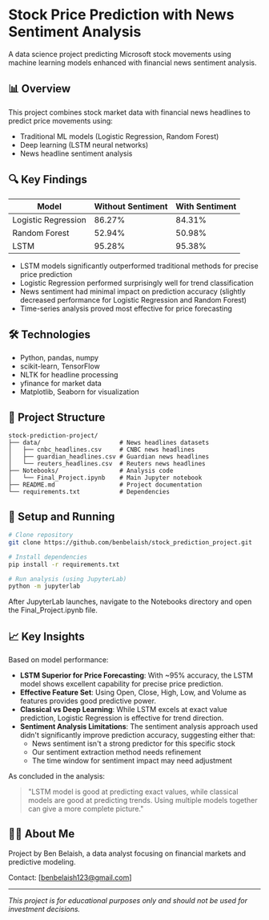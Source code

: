 # Stock Price Prediction with News Sentiment Analysis

A data science project predicting Microsoft stock movements using machine learning models enhanced with financial news sentiment analysis.

## 📊 Overview

This project combines stock market data with financial news headlines to predict price movements using:
- Traditional ML models (Logistic Regression, Random Forest)
- Deep learning (LSTM neural networks)
- News headline sentiment analysis

## 🔍 Key Findings

| Model | Without Sentiment | With Sentiment |
|-------|-------------------|----------------|
| Logistic Regression | 86.27% | 84.31% |
| Random Forest | 52.94% | 50.98% |
| LSTM | 95.28% | 95.38% |

- LSTM models significantly outperformed traditional methods for precise price prediction
- Logistic Regression performed surprisingly well for trend classification
- News sentiment had minimal impact on prediction accuracy (slightly decreased performance for Logistic Regression and Random Forest)
- Time-series analysis proved most effective for price forecasting

## 🛠️ Technologies

- Python, pandas, numpy
- scikit-learn, TensorFlow
- NLTK for headline processing
- yfinance for market data
- Matplotlib, Seaborn for visualization

## 📂 Project Structure

```
stock-prediction-project/
├── data/                      # News headlines datasets
│   ├── cnbc_headlines.csv     # CNBC news headlines
│   ├── guardian_headlines.csv # Guardian news headlines
│   └── reuters_headlines.csv  # Reuters news headlines
├── Notebooks/                 # Analysis code
│   └── Final_Project.ipynb    # Main Jupyter notebook
├── README.md                  # Project documentation
└── requirements.txt           # Dependencies
```

## 🚀 Setup and Running

```bash
# Clone repository
git clone https://github.com/benbelaish/stock_prediction_project.git

# Install dependencies
pip install -r requirements.txt

# Run analysis (using JupyterLab)
python -m jupyterlab
```

After JupyterLab launches, navigate to the Notebooks directory and open the Final_Project.ipynb file.

## 📈 Key Insights

Based on model performance:

- **LSTM Superior for Price Forecasting**: With ~95% accuracy, the LSTM model shows excellent capability for precise price prediction.
- **Effective Feature Set**: Using Open, Close, High, Low, and Volume as features provides good predictive power.
- **Classical vs Deep Learning**: While LSTM excels at exact value prediction, Logistic Regression is effective for trend direction.
- **Sentiment Analysis Limitations**: The sentiment analysis approach used didn't significantly improve prediction accuracy, suggesting either that:
  - News sentiment isn't a strong predictor for this specific stock
  - Our sentiment extraction method needs refinement
  - The time window for sentiment impact may need adjustment

As concluded in the analysis:
> "LSTM model is good at predicting exact values, while classical models are good at predicting trends. Using multiple models together can give a more complete picture."

## 👨‍💻 About Me

Project by Ben Belaish, a data analyst focusing on financial markets and predictive modeling.

Contact: [benbelaish123@gmail.com]

---

*This project is for educational purposes only and should not be used for investment decisions.*
